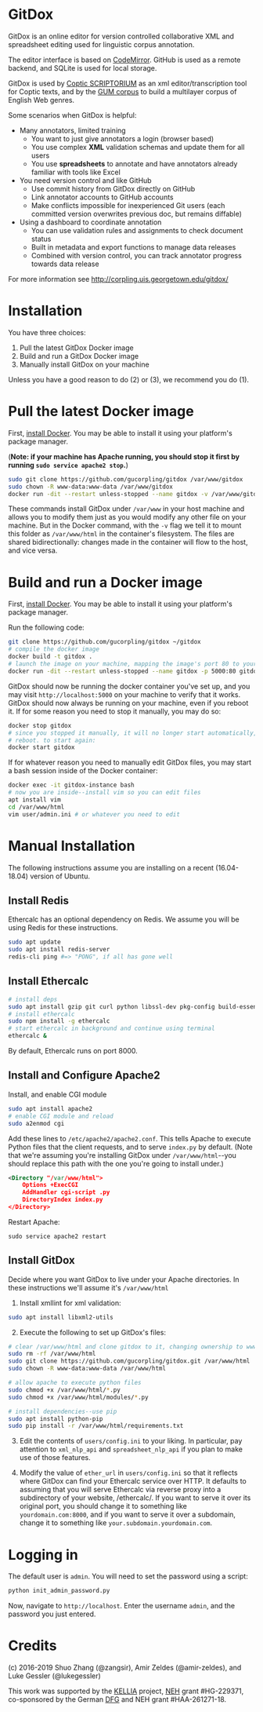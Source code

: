 # GitDox
GitDox is an online editor for version controlled collaborative XML and spreadsheet editing used for linguistic corpus annotation.

The editor interface is based on [CodeMirror](https://codemirror.net). GitHub is used as a remote backend, and SQLite is used for local storage. 

GitDox is used by [Coptic SCRIPTORIUM](http://copticscriptorium.org/) as an xml editor/transcription tool for Coptic texts, and by the
[GUM corpus](https://corpling.uis.georgetown.edu/gum/) to build a multilayer corpus of English Web genres.

Some scenarios when GitDox is helpful:

  * Many annotators, limited training
    * You want to just give annotators a login (browser based)
    * You use complex **XML** validation schemas and update them for all users
    * You use **spreadsheets** to annotate and have annotators already familiar with tools like Excel
  * You need version control and like GitHub
    * Use commit history from GitDox directly on GitHub
    * Link annotator accounts to GitHub accounts
    * Make conflicts impossible for inexperienced Git users (each committed version overwrites previous doc, but remains diffable)
  * Using a dashboard to coordinate annotation
    * You can use validation rules and assignments to check document status
    * Built in metadata and export functions to manage data releases
    * Combined with version control, you can track annotator progress towards data release
 
For more information see http://corpling.uis.georgetown.edu/gitdox/

# Installation
You have three choices:

1. Pull the latest GitDox Docker image
2. Build and run a GitDox Docker image
3. Manually install GitDox on your machine 

Unless you have a good reason to do (2) or (3), we recommend you do (1).

# Pull the latest Docker image

First, [install Docker](https://docs.docker.com/install/). You may be able to
install it using your platform's package manager.

(**Note: if your machine has Apache running, you should stop it first by running `sudo service apache2 stop`.**)

```bash
sudo git clone https://github.com/gucorpling/gitdox /var/www/gitdox
sudo chown -R www-data:www-data /var/www/gitdox
docker run -dit --restart unless-stopped --name gitdox -v /var/www/gitdox:/var/www/html -p 80:80 gucorpling/gitdox gitdox
```

These commands install GitDox under `/var/www` in your host machine and allows you to modify them just as you would modify any other file on your machine. But in the Docker command, with the `-v` flag we tell it to mount this folder as `/var/www/html` in the container's filesystem. The files are shared bidirectionally: changes made in the container will flow to the host, and vice versa.

# Build and run a Docker image
First, [install Docker](https://docs.docker.com/install/). You may be able to
install it using your platform's package manager.

Run the following code:

```bash
git clone https://github.com/gucorpling/gitdox ~/gitdox
# compile the docker image
docker build -t gitdox .
# launch the image on your machine, mapping the image's port 80 to your machine's 80
docker run -dit --restart unless-stopped --name gitdox -p 5000:80 gitdox
```

GitDox should now be running the docker container you've set up, and you may
visit `http://localhost:5000` on your machine to verify that it works. GitDox should
now always be running on your machine, even if you reboot it. If for some reason
you need to stop it manually, you may do so:

```bash
docker stop gitdox
# since you stopped it manually, it will no longer start automatically, even on
# reboot. to start again:
docker start gitdox
```

If for whatever reason you need to manually edit GitDox files, you may start a
bash session inside of the Docker container:

```bash
docker exec -it gitdox-instance bash
# now you are inside--install vim so you can edit files
apt install vim 
cd /var/www/html
vim user/admin.ini # or whatever you need to edit
```

# Manual Installation
The following instructions assume you are installing on a recent (16.04-18.04) version of Ubuntu.

## Install Redis
Ethercalc has an optional dependency on Redis. We assume you will be using Redis
for these instructions.

```bash
sudo apt update
sudo apt install redis-server
redis-cli ping #=> "PONG", if all has gone well
```
 
## Install Ethercalc

```bash
# install deps
sudo apt install gzip git curl python libssl-dev pkg-config build-essential npm
# install ethercalc
sudo npm install -g ethercalc
# start ethercalc in background and continue using terminal
ethercalc &
```

By default, Ethercalc runs on port 8000.

## Install and Configure Apache2

Install, and enable CGI module

```bash
sudo apt install apache2
# enable CGI module and reload
sudo a2enmod cgi
```

Add these lines to `/etc/apache2/apache2.conf`. This tells Apache to execute
Python files that the client requests, and to serve `index.py` by default. (Note that we're assuming you're installing GitDox under `/var/www/html`--you should replace this path with the one you're going to install under.)

```xml
<Directory "/var/www/html">
	Options +ExecCGI
	AddHandler cgi-script .py
	DirectoryIndex index.py
</Directory>
```

Restart Apache:

```
sudo service apache2 restart
```

## Install GitDox
Decide where you want GitDox to live under your Apache directories. In these
instructions we'll assume it's `/var/www/html`

1. Install xmllint for xml validation:

```bash
sudo apt install libxml2-utils
```

2. Execute the following to set up GitDox's files:

```bash
# clear /var/www/html and clone gitdox to it, changing ownership to www-data
sudo rm -rf /var/www/html
sudo git clone https://github.com/gucorpling/gitdox.git /var/www/html
sudo chown -R www-data:www-data /var/www/html

# allow apache to execute python files
sudo chmod +x /var/www/html/*.py
sudo chmod +x /var/www/html/modules/*.py

# install dependencies--use pip
sudo apt install python-pip
sudo pip install -r /var/www/html/requirements.txt
```

3. Edit the contents of `users/config.ini` to your liking. In particular, pay
   attention to `xml_nlp_api` and `spreadsheet_nlp_api` if you plan to make use
   of those features.

4. Modify the value of `ether_url` in `users/config.ini` so that it reflects where
   GitDox can find your Ethercalc service over HTTP. It defaults to assuming
   that you will serve Ethercalc via reverse proxy into a subdirectory of your
   website, /ethercalc/. If you want to serve it over its original port, you
   should change it to something like `yourdomain.com:8000`, and if you want to
   serve it over a subdomain, change it to something like
   `your.subdomain.yourdomain.com`.

# Logging in
The default user is `admin`. You will need to set the password using a script:

```bash
python init_admin_password.py
```

Now, navigate to `http://localhost`. Enter the username `admin`, and the
password you just entered.

# Credits

(c) 2016-2019 Shuo Zhang (@zangsir), Amir Zeldes (@amir-zeldes), and Luke Gessler (@lukegessler)

This work was supported by the [KELLIA](http://kellia.uni-goettingen.de/) project, [NEH](https://www.neh.gov/) grant #HG-229371, co-sponsored by the German [DFG](http://www.dfg.de/) and NEH grant #HAA-261271-18.
